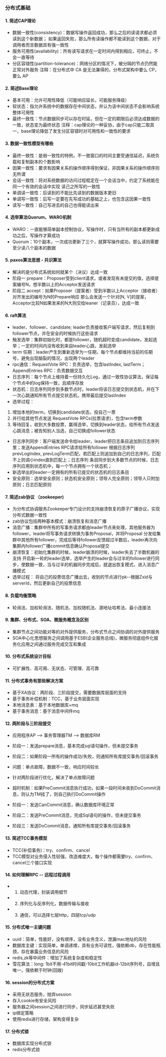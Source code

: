 ### 分布式基础
#### 1. 简述CAP理论
- 数据一致性(consistency)：数据写操作返回成功，那么之后的读请求都必须读到这个新数据；
如果返回失败，那么所有读操作都不能读到这个数据，对于调用者而言数据具有强一致性
- 服务可用性(availability)：所有读写请求在一定时间内得到相应，可终止，不会一直等待
- 分区容错性(partition-tolerance)：网络分区的情况下，被分隔的节点仍然能正常对外服务
注释：在分布式中 CA 是无法兼得的，分布式架构中要么 CP，要么 AP

#### 2. 简述Base理论
- 基本可用：允许可用性降低（可能响应延长，可能服务降级）
- 软状态：指允许系统中的数据存在中间状态，并认为该中间状态不会影响系统整体可用性
- 最终一致性：节点数据同步可以存在时延，但在一定的期限后必须达成数据的一致，状态变为最终状态
注释：cap理论的一种妥协，由于cap只能二取其一，base理论降低了发生分区容错时对可用性和一致性的要求

#### 3. 数据一致性模型有哪些
- 最终一致性：是弱一致性的特例，不一致窗口的时间主要受通信延迟，系统负载和复制副本的个数影响
- 因果一致性：要求有因果关系的操作顺序得到保证，非因果关系的操作顺序则无所谓
- 会话一致性：将对系统数据的访问过程框定在一个会话当中，约定了系统能在同一个有效的会话中实现
读己之所写的一致性
- 单调读一致性：后读到的不能比先读到的数据版本更旧
- 单调写一致性：后写一定要在先写成功的基础之上，也包含这因果一致性
- 读写一致性：自己写进去的自己也得能读出来

#### 4. 选举算法Quorum、WARO机制
- WARO：一直能够简单副本控制协议，写操作时，只有当所有的副本都更新成功之后，写操作才算成功
- Quorum：10个副本，一次成功更新了三个，就算写操作成功，那么读则需要至少读八个副本的数据

#### 5. paxos算法思想 - 共识算法
- 解决的是分布式系统如何就某个（决议）达成一致
- 阶段一 prepare：Proposer受到client请求，或者发现有未提交的值，选择提案编号N，想半数以上的Acceptor发送请求
- 阶段二 accept：如果Proposer（提案者）受到半数以上Acceptor（接收者）对齐发出的编号为N的Prepare响应
那么会发送一个针对[N, V]的提案，Acceptor比较N如果发来的N大则交给leaner（记录员），达成一致

#### 6. raft算法
- leader、follower、candidate; leader负责接收客户端写请求，然后复制到follower节点，并在安全的时候执行这些请求
- 触发选举：集群初始化时，都是follower，随机超时变成candidate，发起选举；一定的时间内没有收到来自leader心跳，发起选举
- term 任期：leader产生到重新选举为一任期，每个节点都维持当前的任期号，避免出现脑裂的情况，出现两个leader
- rpc通信：RequestVote RPC：负责选举，包含lastIndex, lastTerm；AppendEntries RPC：负责数据交互
- 日志序列：每个节点上维持着一份持久化Log，通过一致性协议算法，保证每个节点中的log保持一致，且顺序存放
- 状态机：日志序列同步到多数节点时，leader将该日志提交到状态机，并在下一次心跳通知所有节点提交状态机，携带最后提交lastIndex
- 选举过程：
1. 增加本地的term，切换到candidate状态，投自己一票
2. 并行给其他节点发送 RequestVote RPCs(拉票请求)，包含term参数
3. 等待回复，收到大多数投票，赢得选举，切换到leader状态，给所有节点发送心跳消息；被告知别人当选，自己切换成follower状态
- 日志序列同步：客户端发送命令给leader，leader把日志条目追加到日志序列里；发送AppendEntries RPC请求给所有follower
根据日志序列prevLogIndex, prevLogTerm匹配，若匹配上则追加到自己的日志序列，匹配不上则调小index直到匹配上；日志序列
条目同步到大多数节点的时候，日志序列应用到状态机中，每一个节点拥有一个状态机；
- 新选举出的leader一定拥有的所有已提交的状态机的日志条目
- 安全原则：选举安全原则；状态机安全原则；领导人完全原则；领导人只附加原则；日志匹配原则

#### 7. 简述zab协议 （zookeeper)
- 为分布式协调服务Zookeeper专门设计的支持崩溃恢复的原子广播协议，实现分布式数据一致性
- zab协议包括两种基本模式：崩溃恢复和消息广播
- 消息广播：集群中所有的写事务请求都由leader节点来处理，其他服务器为follower，leader将写事务请求转换为事务Proposal，并将Proposal
分发给集群中其他所有follower，完成后等待follower反馈超过半数后，leader再次向集群内follower广播commit信息确认Proposal提交
- 崩溃恢复：初始化集群的时候，leader崩溃的时候，leader失去了半数机器的支持
开启新一轮的leader选举，选举产生的leader会与过半的follower进行同步，使数据一致，当与过半的机器同步完成后，就退出恢复模式，进入消息广播模式
- 选举过程：
将自己的投票信息广播出去，收到的节点进行pk--根据Zxid与serverId，然后更新自己的投票信息

#### 8. 负载均衡策略
- 轮询法、加权轮询法、随机法、加权随机法、源地址哈希法、最小连接法

#### 9. 集群、分布式、SOA、微服务概念及区别
- 集群节点之间功能对等的对外提供服务，分布式节点之间协调的对外提供服务
- SOA中心化思想服务之间调用基于ESB(企业服务总线)，微服务彻底组件化服务化应用之间通过服务完成交互和集成

#### 10. 分布式系统设计目标
- 可扩展性、高可用、无状态、可管理、高可靠

#### 11. 分布式事务有那些解决方案
- 基于XA协议：两阶段、三阶段提交，需要数据库层面的支持
- 基于事务补偿机制：TCC，基于业务层面实现
- 本地消息表：基于本地数据库+mq
- 基于事务消息：基于消息中间件mq

#### 12. 两阶段与三阶段提交
- 应用程序AP --> 事务管理器TM --> 数据库RM
- 阶段一：发送prepare消息，基本完成sql语句操作，但未提交事务
- 阶段二：如果阶段一所有的操作成功/失败，则通知所有库提交事务/回滚事务
- 问题：单点故障，数据不一致，响应时间较长

- 针对两阶段进行优化，解决了单点故障问题
- 超时机制：如果PreCommit消息执行成功，如果一段时间未收到DoCommit消息，则认为TM挂了，则自己执行DoCommit操作
- 阶段一：发送CanCommit消息，确认数据库环境正常
- 阶段二：发送PreCommit消息，完成Sql语句的操作，但未提交事务
- 阶段三：发送DoCommit消息，通知所有库提交事务/回滚事务

#### 13. 简述TCC事务模型
- TCC(补偿事务)：try、confirm、cancel
- TCC模型对业务侵入性较强，改造难度大，每个操作都需要try、confirm、cancel三个接口实现

#### 14. 如何理解RPC -- 远程过程调用
- 1. 动态代理，封装调用细节
- 2. 序列化与反序列化，数据传输与接收
- 3. 通信，可以选择七层http，四层tcp/udp

#### 15. 分布式唯一主键问题
- uuid：简单，性能好，没有顺序，没有业务含义，泄漏mac地址的风险
- 数据库主键：实现简单，单调递增，具有业务可读性，强依赖db，存在性能瓶颈，存在暴露业务信息的风险
- redis,zk等中间件：增加了系统复杂度和稳定性
- 雪花算法：long: 1bit不用-41bit时间戳-10bit工作机器id-12bit序列号，自增且唯一，强依赖于时钟(回拨)

#### 16. session的分布式方案
- 采用无状态服务，抛弃session
- 存入cookie有安全风险
- 服务器之间session之间进行同步，同步延迟甚至失败
- ip绑定策略
- 使用redis进行存储，架构变得复杂

#### 17. 分布式锁
- 数据库实现分布式锁
- redis分布式锁